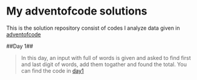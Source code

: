 # My adventofcode solutions
This is the solution repository consist of codes I analyze data given in [adventofcode](https://adventofcode.com)

##Day 1##
> In this day, an input with full of words is given and asked to find first and last digit of words, add them togather and found the total.
> You can find the code in [day1](docs/day1)

